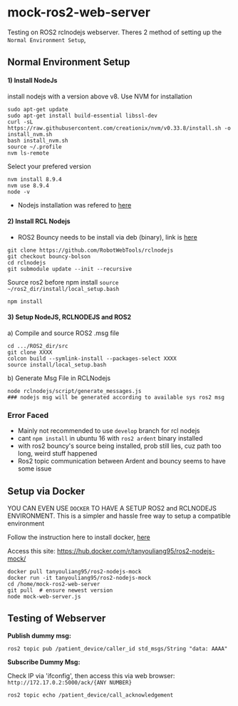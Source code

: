 # mock-ros2-web-server
Testing on ROS2 rclnodejs webserver. Theres 2 method of setting up the `Normal Environment Setup`, 

## Normal Environment Setup

#### 1) Install NodeJs
install nodejs with a version above v8. Use NVM for installation

```
sudo apt-get update
sudo apt-get install build-essential libssl-dev
curl -sL https://raw.githubusercontent.com/creationix/nvm/v0.33.8/install.sh -o install_nvm.sh
bash install_nvm.sh
source ~/.profile
nvm ls-remote
```

Select your prefered version
```
nvm install 8.9.4
nvm use 8.9.4
node -v
```

* Nodejs installation was refered to [here](https://www.digitalocean.com/community/tutorials/how-to-install-node-js-on-ubuntu-16-04)


#### 2) Install RCL Nodejs

* ROS2 Bouncy needs to be install via deb (binary), link is [here](https://index.ros.org/doc/ros2/Linux-Install-Debians/)

```
git clone https://github.com/RobotWebTools/rclnodejs
git checkout bouncy-bolson
cd rclnodejs
git submodule update --init --recursive
```

Source ros2 before npm install `source ~/ros2_dir/install/local_setup.bash`

```
npm install
```

#### 3) Setup NodeJS, RCLNODEJS and ROS2

a) Compile and source ROS2 .msg file 
```
cd .../ROS2_dir/src
git clone XXXX
colcon build --symlink-install --packages-select XXXX
source install/local_setup.bash
```

b) Generate Msg File in RCLNodejs
```
node rclnodejs/script/generate_messages.js 
### nodejs msg will be generated according to available sys ros2 msg
```

### Error Faced

* Mainly not recommended to use `develop` branch for rcl nodejs
* cant `npm install` in ubuntu 16 with `ros2 ardent` binary installed
* with ros2 bouncy's source being installed, prob still lies, cuz path too long, weird stuff happened
* Ros2 topic communication between Ardent and bouncy seems to have some issue



## Setup via Docker

YOU CAN EVEN USE `DOCKER` TO HAVE A SETUP ROS2 and RCLNODEJS ENVIRONMENT. This is a simpler and hassle free way to setup a compatible environment

Follow the instruction here to install docker, [here](https://www.digitalocean.com/community/tutorials/how-to-install-and-use-docker-on-ubuntu-16-04)

Access this site: https://hub.docker.com/r/tanyouliang95/ros2-nodejs-mock/

```
docker pull tanyouliang95/ros2-nodejs-mock
docker run -it tanyouliang95/ros2-nodejs-mock
cd /home/mock-ros2-web-server
git pull  # ensure newest version
node mock-web-server.js
```


## Testing of Webserver

**Publish dummy msg:**

```
ros2 topic pub /patient_device/caller_id std_msgs/String "data: AAAA"
```

**Subscribe Dummy Msg:**

Check IP via 'ifconfig', then access this via web browser: `http://172.17.0.2:5000/ack/{ANY NUMBER}`

```
ros2 topic echo /patient_device/call_acknowledgement
```

